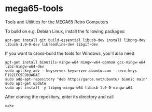 # mega65-tools
Tools and Utilities for the MEGA65 Retro Computers

To build on e.g. Debian Linux, install the following packages:

```
apt-get install git build-essential libusb-dev install libpng-dev libusb-1.0-0-dev libreadline-dev libgif-dev
```

If you want to cross-build the tools for Windows, you'll also need:

```
apt-get install binutils-mingw-w64 mingw-w64-common gcc-mingw-w64 libz-mingw-w64-dev
sudo apt-key adv --keyserver keyserver.ubuntu.com --recv-keys F192CFC5C989ADAE
sudo add-apt-repository "deb http://gurce.net/ubuntu/ bionic main"
sudo apt-get update
sudo apt install -y libpng-mingw-w64 libusb-1.0-0-mingw-w64
```

After cloning the repository, enter its directory and call

```
make
```

